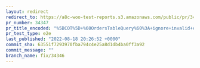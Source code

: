 ```yaml
---
layout: redirect
redirect_to: https://a8c-woo-test-reports.s3.amazonaws.com/public/pr/34347/e2e/index.html
pr_number: 34347
pr_title_encoded: "%5BCOT%5D+%60OrdersTableQuery%60%3A+ignore+invalid+elements+in+%60meta_query%60"
pr_test_type: e2e
last_published: "2022-08-18 20:26:52 +0000"
commit_sha: 63551f7293970fba794c4e25a8d1db4ba0ff3a92
commit_message: ""
branch_name: fix/34346
---
```

